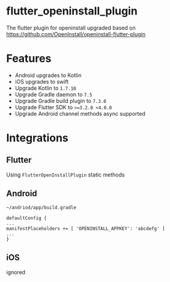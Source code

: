 # flutter_openinstall_plugin
The flutter plugin for openinstall upgraded based on https://github.com/OpenInstall/openinstall-flutter-plugin

# Features
- Android upgrades to Kotlin
- iOS upgrades to swift
- Upgrade Kotlin to `1.7.10`
- Upgrade Gradle daemon to `7.5`
- Upgrade Gradle build plugin to `7.3.0`
- Upgrade Flutter SDK to `>=3.2.0 <4.0.0`
- Upgrade Android channel methods async supported

# Integrations

Flutter
--
Using `FlutterOpenInstallPlugin` static methods

Android
--
`~/andriod/app/build.gradle`
```
defaultConfig {
...
manifestPlaceholders += [ 'OPENINSTALL_APPKEY': 'abcdefg' ]
...
}
```

iOS
--
ignored
